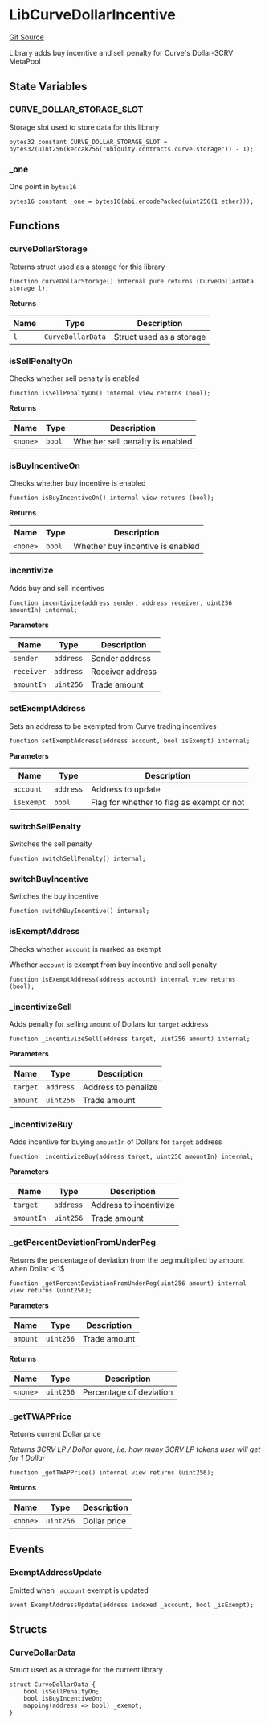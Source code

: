 # LibCurveDollarIncentive
[Git Source](https://github.com/tungbq/ubiquity-dollar/blob/021a1767655c717ff939fd1e4c995d537ff29f07/src/dollar/libraries/LibCurveDollarIncentive.sol)

Library adds buy incentive and sell penalty for Curve's Dollar-3CRV MetaPool


## State Variables
### CURVE_DOLLAR_STORAGE_SLOT
Storage slot used to store data for this library


```solidity
bytes32 constant CURVE_DOLLAR_STORAGE_SLOT = bytes32(uint256(keccak256("ubiquity.contracts.curve.storage")) - 1);
```


### _one
One point in `bytes16`


```solidity
bytes16 constant _one = bytes16(abi.encodePacked(uint256(1 ether)));
```


## Functions
### curveDollarStorage

Returns struct used as a storage for this library


```solidity
function curveDollarStorage() internal pure returns (CurveDollarData storage l);
```
**Returns**

|Name|Type|Description|
|----|----|-----------|
|`l`|`CurveDollarData`|Struct used as a storage|


### isSellPenaltyOn

Checks whether sell penalty is enabled


```solidity
function isSellPenaltyOn() internal view returns (bool);
```
**Returns**

|Name|Type|Description|
|----|----|-----------|
|`<none>`|`bool`|Whether sell penalty is enabled|


### isBuyIncentiveOn

Checks whether buy incentive is enabled


```solidity
function isBuyIncentiveOn() internal view returns (bool);
```
**Returns**

|Name|Type|Description|
|----|----|-----------|
|`<none>`|`bool`|Whether buy incentive is enabled|


### incentivize

Adds buy and sell incentives


```solidity
function incentivize(address sender, address receiver, uint256 amountIn) internal;
```
**Parameters**

|Name|Type|Description|
|----|----|-----------|
|`sender`|`address`|Sender address|
|`receiver`|`address`|Receiver address|
|`amountIn`|`uint256`|Trade amount|


### setExemptAddress

Sets an address to be exempted from Curve trading incentives


```solidity
function setExemptAddress(address account, bool isExempt) internal;
```
**Parameters**

|Name|Type|Description|
|----|----|-----------|
|`account`|`address`|Address to update|
|`isExempt`|`bool`|Flag for whether to flag as exempt or not|


### switchSellPenalty

Switches the sell penalty


```solidity
function switchSellPenalty() internal;
```

### switchBuyIncentive

Switches the buy incentive


```solidity
function switchBuyIncentive() internal;
```

### isExemptAddress

Checks whether `account` is marked as exempt

Whether `account` is exempt from buy incentive and sell penalty


```solidity
function isExemptAddress(address account) internal view returns (bool);
```

### _incentivizeSell

Adds penalty for selling `amount` of Dollars for `target` address


```solidity
function _incentivizeSell(address target, uint256 amount) internal;
```
**Parameters**

|Name|Type|Description|
|----|----|-----------|
|`target`|`address`|Address to penalize|
|`amount`|`uint256`|Trade amount|


### _incentivizeBuy

Adds incentive for buying `amountIn` of Dollars for `target` address


```solidity
function _incentivizeBuy(address target, uint256 amountIn) internal;
```
**Parameters**

|Name|Type|Description|
|----|----|-----------|
|`target`|`address`|Address to incentivize|
|`amountIn`|`uint256`|Trade amount|


### _getPercentDeviationFromUnderPeg

Returns the percentage of deviation from the peg multiplied by amount when Dollar < 1$


```solidity
function _getPercentDeviationFromUnderPeg(uint256 amount) internal view returns (uint256);
```
**Parameters**

|Name|Type|Description|
|----|----|-----------|
|`amount`|`uint256`|Trade amount|

**Returns**

|Name|Type|Description|
|----|----|-----------|
|`<none>`|`uint256`|Percentage of deviation|


### _getTWAPPrice

Returns current Dollar price

*Returns 3CRV LP / Dollar quote, i.e. how many 3CRV LP tokens user will get for 1 Dollar*


```solidity
function _getTWAPPrice() internal view returns (uint256);
```
**Returns**

|Name|Type|Description|
|----|----|-----------|
|`<none>`|`uint256`|Dollar price|


## Events
### ExemptAddressUpdate
Emitted when `_account` exempt is updated


```solidity
event ExemptAddressUpdate(address indexed _account, bool _isExempt);
```

## Structs
### CurveDollarData
Struct used as a storage for the current library


```solidity
struct CurveDollarData {
    bool isSellPenaltyOn;
    bool isBuyIncentiveOn;
    mapping(address => bool) _exempt;
}
```


